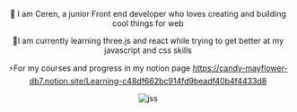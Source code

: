  <div align="center" >
  
👋 I am Ceren, a junior Front end developer who loves creating and building cool things for web  
  
  
🌱I am currently learning three.js and react while trying to get better at my javascript and css skills
                   
⚡For my courses and progress in my notion page https://candy-mayflower-db7.notion.site/Learning-c48df662bc914fd9beadf40b4f4433d8
                    
 </div>
 <div align="center" >

 ![jss](https://user-images.githubusercontent.com/47979970/215867001-ef06d3d9-352c-44e9-a8fa-04eb8e6ed479.png)

</div>



<!--
**CerenGKB/CerenGKB** is a ✨ _special_ ✨ repository because its `README.md` (this file) appears on your GitHub profile.

Here are some ideas to get you started:

- 🔭 I’m currently working on ...
- 🌱 
- 👯 I’m looking to collaborate on ...
- 🤔 I’m looking for help with ...
- 💬 Ask me about ...
- 📫 How to reach me: ...
- 😄 Pronouns: ...
- ⚡ Fun fact: ...
-->
